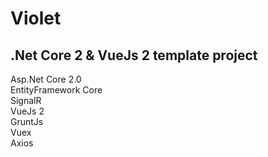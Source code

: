 # Violet
## .Net Core 2 & VueJs 2 template project

Asp.Net Core 2.0 <br />
EntityFramework Core <br />
SignalR <br />
VueJs 2 <br />
GruntJs <br />
Vuex   <br />
Axios  <br /> 